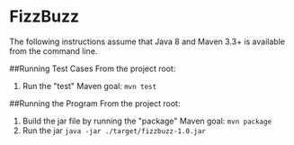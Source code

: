 # FizzBuzz
The following instructions assume that Java 8 and Maven 3.3+ is available from the command line.

##Running Test Cases
From the project root:

1. Run the "test" Maven goal:
	`mvn test`

##Running the Program
From the project root:

1. Build the jar file by running the "package" Maven goal:
	`mvn package`
2. Run the jar
	`java -jar ./target/fizzbuzz-1.0.jar`
